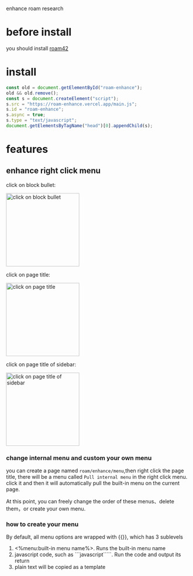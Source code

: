 enhance roam research

# before install

you should install [roam42](https://roamresearch.com/#/app/roamhacker/page/jI-X_cwaf)

# install

```js
const old = document.getElementById("roam-enhance");
old && old.remove();
const s = document.createElement("script");
s.src = "https://roam-enhance.vercel.app/main.js";
s.id = "roam-enhance";
s.async = true;
s.type = "text/javascript";
document.getElementsByTagName("head")[0].appendChild(s);
```

# features

## enhance right click menu

click on block bullet:

<img src="http://github.com/yoyooyooo/roam-enhance/blob/master/images/1.png?raw=true" width="200" alt="click on block bullet"/>

click on page title:

<img src="http://github.com/yoyooyooo/roam-enhance/blob/master/images/2.png?raw=true" width="200" alt="click on page title"/>

click on page title of sidebar:

<img src="http://github.com/yoyooyooo/roam-enhance/blob/master/images/3.png?raw=true" width="200" alt="click on page title of sidebar"/>

### change internal menu and custom your own menu
 
 you can create a page named `roam/enhance/menu`,then right click the page title, there will be a menu called `Pull internal menu` in the right click menu.
 click it and then it will automatically pull the built-in menu on the current page.
 
 At this point, you can freely change the order of these menus、delete them，or create your own menu.
 
### how to create your menu

By default, all menu options are wrapped with {{}}, which has 3 sublevels
1. <%menu:built-in menu name%>.
   Runs the built-in menu name
2. javascript code, such as ```javascript`````.
   Run the code and output its return
3. plain text
    will be copied as a template
